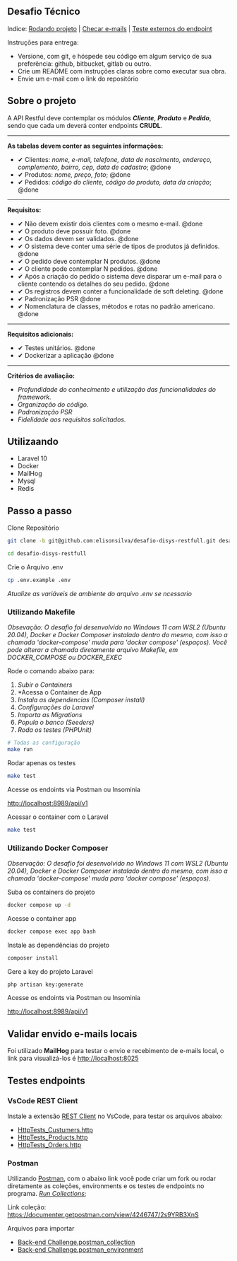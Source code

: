 ## Desafio Técnico

Indice:
[Rodando projeto](#passo-a-passo) | [Checar e-mails](#validar-envido-e-mails-locais) | [Teste externos do endpoint](#testes-endpoints)

Instruções para entrega:

*   Versione, com git, e hóspede seu código em algum serviço de sua preferência: github, bitbucket, gitlab ou outro.
*   Crie um README com instruções claras sobre como executar sua obra.
*   Envie um e-mail com o link do repositório

## Sobre o projeto

A API Restful deve contemplar os módulos _**Cliente**_, _**Produto**_ e _**Pedido**_, sendo que cada um deverá conter endpoints **CRUDL**.

---

**As tabelas devem conter as seguintes informações:**

*   ✔ Clientes: _nome, e-mail, telefone, data de nascimento, endereço, complemento, bairro, cep, data de cadastro_; @done
*   ✔ Produtos: _nome, preço, foto_; @done
*   ✔ Pedidos: _código do cliente, código do produto, data da criação_; @done

---

**Requisitos:**

*   ✔ Não devem existir dois clientes com o mesmo e-mail. @done
*   ✔ O produto deve possuir foto. @done
*   ✔ Os dados devem ser validados. @done
*   ✔ O sistema deve conter uma série de tipos de produtos já definidos. @done
*   ✔ O pedido deve contemplar N produtos. @done
*   ✔ O cliente pode contemplar N pedidos. @done
*   ✔ Após a criação do pedido o sistema deve disparar um e-mail para o cliente contendo os detalhes do seu pedido. @done
*   ✔ Os registros devem conter a funcionalidade de soft deleting. @done
*   ✔ Padronização PSR @done
*   ✔ Nomenclatura de classes, métodos e rotas no padrão americano. @done

---

**Requisitos adicionais:**

*   ✔ Testes unitários. @done
*   ✔ Dockerizar a aplicação @done

---

**Critérios de avaliação:**

*   _Profundidade do conhecimento e utilização das funcionalidades do framework._
*   _Organização do código._
*   _Padronização PSR_
*   _Fidelidade aos requisitos solicitados._

## Utilizaando

*   Laravel 10
*   Docker
*   MailHog
*   Mysql
*   Redis

## Passo a passo

Clone Repositório

```sh
git clone -b git@github.com:elisonsilva/desafio-disys-restfull.git desafio-disys-restfull
```

```sh
cd desafio-disys-restfull
```

Crie o Arquivo .env

```sh
cp .env.example .env
```

_Atualize as variáveis de ambiente do arquivo .env se ncessario_

### Utilizando Makefile

_Obsevação: O desafio foi desenvolvido no Windows 11 com WSL2 (Ubuntu 20.04), Docker e Docker Composer instalado dentro do mesmo, com isso a chamada 'docker-compose' muda para 'docker compose' (espaços). Você pode alterar a chamada diretamente arquivo Makefile, em DOCKER\_COMPOSE ou DOCKER\_EXEC_

Rode o comando abaixo para:

1.  _Subir o Containers_
2.  \*Acessa o Container de App
3.  _Instala as dependencias (Composer install)_
4.  _Configurações do Laravel_
5.  _Importa as Migrations_
6.  _Popula o banco (Seeders)_
7.  _Roda os testes (PHPUnit)_

```sh
# Todas as configuração
make run
```

Rodar apenas os testes

```sh
make test
```

Acesse os endoints via Postman ou Insominia

[http://localhost:8989/api/v1](http://localhost:8989/api/v1)

Acessar o container com o Laravel

```sh
make test
```

### Utilizando Docker Composer

_Observação: O desafio foi desenvolvido no Windows 11 com WSL2 (Ubuntu 20.04), Docker e Docker Composer instalado dentro do mesmo, com isso a chamada 'docker-compose' muda para 'docker compose' (espaços)._

Suba os containers do projeto

```sh
docker compose up -d
```

Acesse o container app

```sh
docker compose exec app bash
```

Instale as dependências do projeto

```sh
composer install
```

Gere a key do projeto Laravel

```sh
php artisan key:generate
```

Acesse os endoints via Postman ou Insominia

[http://localhost:8989/api/v1](http://localhost:8989/api/v1)

## Validar envido e-mails locais

Foi utilizado **MailHog** para testar o envio e recebimento de e-mails local, o link para visualizá-los é [http://localhost:8025](http://localhost:8025)

## Testes endpoints

### VsCode REST Client
Instale a extensão [REST Client](https://github.com/Huachao/vscode-restclient) no VsCode, para testar os arquivos abaixo:

*   [HttpTests_Custumers.http](RestClientTests/HttpTests_Custumers.http)
*   [HttpTests_Products.http](RestClientTests/HttpTests_Products.http)
*   [HttpTests_Orders.http](RestClientTests/HttpTests_Orders.http)

### Postman

Utilizando [Postman](https://www.postman.com/), com o abaixo link você pode criar um fork ou rodar diretamente as coleções, environments e os testes de endpoints no programa. [_Run Collections_](https://learning.postman.com/docs/collections/running-collections/intro-to-collection-runs/);

Link coleção: https://documenter.getpostman.com/view/4246747/2s9YRB3XnS

Arquivos para importar

* [Back-end Challenge.postman_collection](Postman/Back-endChallenge.postman_collection.json)
* [Back-end Challenge.postman_environment](Postman/Back-endChallenge.postman_environment.json)
